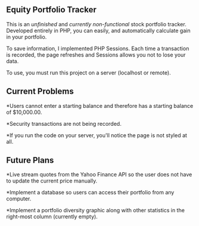 ## Equity Portfolio Tracker

This is an <em>unfinished</em> and <em>currently non-functional</em> stock portfolio tracker. Developed entirely in PHP, you can easily, and automatically calculate gain in your portfolio.

To save information, I implemented PHP Sessions. Each time a transaction is recorded, the page refreshes and Sessions allows you not to lose your data.

To use, you must run this project on a server (localhost or remote).

## Current Problems

*Users cannot enter a starting balance and therefore has a starting balance of $10,000.00.

*Security transactions are not being recorded.

*If you run the code on your server, you'll notice the page is not styled at all.

## Future Plans

*Live stream quotes from the Yahoo Finance API so the user does not have to update the current price manually.

*Implement a database so users can access their portfolio from any computer.

*Implement a portfolio diversity graphic along with other statistics in the right-most column (currently empty).